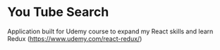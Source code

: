 # You Tube Search

Application built for Udemy course to expand my React skills and learn Redux (https://www.udemy.com/react-redux/)
